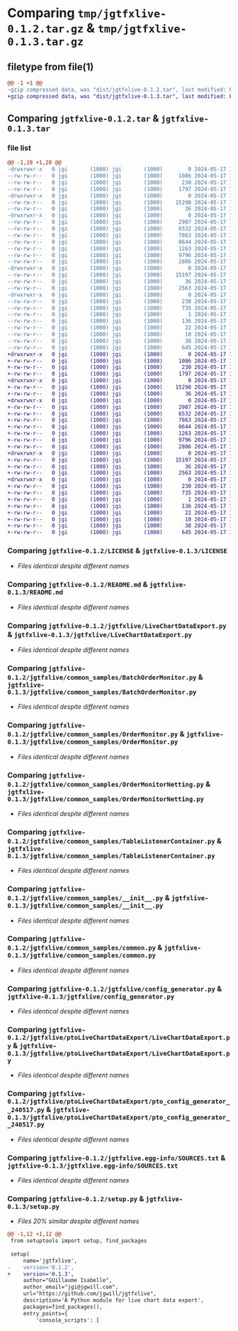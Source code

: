 # Comparing `tmp/jgtfxlive-0.1.2.tar.gz` & `tmp/jgtfxlive-0.1.3.tar.gz`

## filetype from file(1)

```diff
@@ -1 +1 @@
-gzip compressed data, was "dist/jgtfxlive-0.1.2.tar", last modified: Fri May 17 15:01:16 2024, max compression
+gzip compressed data, was "dist/jgtfxlive-0.1.3.tar", last modified: Fri May 17 15:02:25 2024, max compression
```

## Comparing `jgtfxlive-0.1.2.tar` & `jgtfxlive-0.1.3.tar`

### file list

```diff
@@ -1,28 +1,28 @@
-drwxrwxr-x   0 jgi       (1000) jgi       (1000)        0 2024-05-17 15:01:16.000000 jgtfxlive-0.1.2/
--rw-rw-r--   0 jgi       (1000) jgi       (1000)     1086 2024-05-17 13:33:11.000000 jgtfxlive-0.1.2/LICENSE
--rw-rw-r--   0 jgi       (1000) jgi       (1000)      230 2024-05-17 15:01:16.000000 jgtfxlive-0.1.2/PKG-INFO
--rw-rw-r--   0 jgi       (1000) jgi       (1000)     1797 2024-05-17 14:53:59.000000 jgtfxlive-0.1.2/README.md
-drwxrwxr-x   0 jgi       (1000) jgi       (1000)        0 2024-05-17 15:01:16.000000 jgtfxlive-0.1.2/jgtfxlive/
--rw-rw-r--   0 jgi       (1000) jgi       (1000)    15298 2024-05-17 14:21:24.000000 jgtfxlive-0.1.2/jgtfxlive/LiveChartDataExport.py
--rw-rw-r--   0 jgi       (1000) jgi       (1000)       36 2024-05-17 13:29:20.000000 jgtfxlive-0.1.2/jgtfxlive/__init__.py
-drwxrwxr-x   0 jgi       (1000) jgi       (1000)        0 2024-05-17 15:01:16.000000 jgtfxlive-0.1.2/jgtfxlive/common_samples/
--rw-rw-r--   0 jgi       (1000) jgi       (1000)     2987 2024-05-17 13:44:36.000000 jgtfxlive-0.1.2/jgtfxlive/common_samples/BatchOrderMonitor.py
--rw-rw-r--   0 jgi       (1000) jgi       (1000)     6532 2024-05-17 13:44:36.000000 jgtfxlive-0.1.2/jgtfxlive/common_samples/OrderMonitor.py
--rw-rw-r--   0 jgi       (1000) jgi       (1000)     7863 2024-05-17 13:44:36.000000 jgtfxlive-0.1.2/jgtfxlive/common_samples/OrderMonitorNetting.py
--rw-rw-r--   0 jgi       (1000) jgi       (1000)     8644 2024-05-17 13:44:36.000000 jgtfxlive-0.1.2/jgtfxlive/common_samples/TableListenerContainer.py
--rw-rw-r--   0 jgi       (1000) jgi       (1000)     1263 2024-05-17 13:44:36.000000 jgtfxlive-0.1.2/jgtfxlive/common_samples/__init__.py
--rw-rw-r--   0 jgi       (1000) jgi       (1000)     9796 2024-05-17 13:44:36.000000 jgtfxlive-0.1.2/jgtfxlive/common_samples/common.py
--rw-rw-r--   0 jgi       (1000) jgi       (1000)     2806 2024-05-17 13:38:32.000000 jgtfxlive-0.1.2/jgtfxlive/config_generator.py
-drwxrwxr-x   0 jgi       (1000) jgi       (1000)        0 2024-05-17 15:01:16.000000 jgtfxlive-0.1.2/jgtfxlive/ptoLiveChartDataExport/
--rw-rw-r--   0 jgi       (1000) jgi       (1000)    15197 2024-05-17 14:49:49.000000 jgtfxlive-0.1.2/jgtfxlive/ptoLiveChartDataExport/LiveChartDataExport.py
--rw-rw-r--   0 jgi       (1000) jgi       (1000)       36 2024-05-17 14:04:27.000000 jgtfxlive-0.1.2/jgtfxlive/ptoLiveChartDataExport/__init__.py
--rw-rw-r--   0 jgi       (1000) jgi       (1000)     2563 2024-05-17 12:32:37.000000 jgtfxlive-0.1.2/jgtfxlive/ptoLiveChartDataExport/pto_config_generator__240517.py
-drwxrwxr-x   0 jgi       (1000) jgi       (1000)        0 2024-05-17 15:01:16.000000 jgtfxlive-0.1.2/jgtfxlive.egg-info/
--rw-rw-r--   0 jgi       (1000) jgi       (1000)      230 2024-05-17 15:01:16.000000 jgtfxlive-0.1.2/jgtfxlive.egg-info/PKG-INFO
--rw-rw-r--   0 jgi       (1000) jgi       (1000)      735 2024-05-17 15:01:16.000000 jgtfxlive-0.1.2/jgtfxlive.egg-info/SOURCES.txt
--rw-rw-r--   0 jgi       (1000) jgi       (1000)        1 2024-05-17 15:01:16.000000 jgtfxlive-0.1.2/jgtfxlive.egg-info/dependency_links.txt
--rw-rw-r--   0 jgi       (1000) jgi       (1000)      136 2024-05-17 15:01:16.000000 jgtfxlive-0.1.2/jgtfxlive.egg-info/entry_points.txt
--rw-rw-r--   0 jgi       (1000) jgi       (1000)       22 2024-05-17 15:01:16.000000 jgtfxlive-0.1.2/jgtfxlive.egg-info/requires.txt
--rw-rw-r--   0 jgi       (1000) jgi       (1000)       10 2024-05-17 15:01:16.000000 jgtfxlive-0.1.2/jgtfxlive.egg-info/top_level.txt
--rw-rw-r--   0 jgi       (1000) jgi       (1000)       38 2024-05-17 15:01:16.000000 jgtfxlive-0.1.2/setup.cfg
--rw-rw-r--   0 jgi       (1000) jgi       (1000)      645 2024-05-17 15:00:17.000000 jgtfxlive-0.1.2/setup.py
+drwxrwxr-x   0 jgi       (1000) jgi       (1000)        0 2024-05-17 15:02:25.000000 jgtfxlive-0.1.3/
+-rw-rw-r--   0 jgi       (1000) jgi       (1000)     1086 2024-05-17 13:33:11.000000 jgtfxlive-0.1.3/LICENSE
+-rw-rw-r--   0 jgi       (1000) jgi       (1000)      230 2024-05-17 15:02:25.000000 jgtfxlive-0.1.3/PKG-INFO
+-rw-rw-r--   0 jgi       (1000) jgi       (1000)     1797 2024-05-17 14:53:59.000000 jgtfxlive-0.1.3/README.md
+drwxrwxr-x   0 jgi       (1000) jgi       (1000)        0 2024-05-17 15:02:25.000000 jgtfxlive-0.1.3/jgtfxlive/
+-rw-rw-r--   0 jgi       (1000) jgi       (1000)    15298 2024-05-17 14:21:24.000000 jgtfxlive-0.1.3/jgtfxlive/LiveChartDataExport.py
+-rw-rw-r--   0 jgi       (1000) jgi       (1000)       36 2024-05-17 13:29:20.000000 jgtfxlive-0.1.3/jgtfxlive/__init__.py
+drwxrwxr-x   0 jgi       (1000) jgi       (1000)        0 2024-05-17 15:02:25.000000 jgtfxlive-0.1.3/jgtfxlive/common_samples/
+-rw-rw-r--   0 jgi       (1000) jgi       (1000)     2987 2024-05-17 13:44:36.000000 jgtfxlive-0.1.3/jgtfxlive/common_samples/BatchOrderMonitor.py
+-rw-rw-r--   0 jgi       (1000) jgi       (1000)     6532 2024-05-17 13:44:36.000000 jgtfxlive-0.1.3/jgtfxlive/common_samples/OrderMonitor.py
+-rw-rw-r--   0 jgi       (1000) jgi       (1000)     7863 2024-05-17 13:44:36.000000 jgtfxlive-0.1.3/jgtfxlive/common_samples/OrderMonitorNetting.py
+-rw-rw-r--   0 jgi       (1000) jgi       (1000)     8644 2024-05-17 13:44:36.000000 jgtfxlive-0.1.3/jgtfxlive/common_samples/TableListenerContainer.py
+-rw-rw-r--   0 jgi       (1000) jgi       (1000)     1263 2024-05-17 13:44:36.000000 jgtfxlive-0.1.3/jgtfxlive/common_samples/__init__.py
+-rw-rw-r--   0 jgi       (1000) jgi       (1000)     9796 2024-05-17 13:44:36.000000 jgtfxlive-0.1.3/jgtfxlive/common_samples/common.py
+-rw-rw-r--   0 jgi       (1000) jgi       (1000)     2806 2024-05-17 13:38:32.000000 jgtfxlive-0.1.3/jgtfxlive/config_generator.py
+drwxrwxr-x   0 jgi       (1000) jgi       (1000)        0 2024-05-17 15:02:25.000000 jgtfxlive-0.1.3/jgtfxlive/ptoLiveChartDataExport/
+-rw-rw-r--   0 jgi       (1000) jgi       (1000)    15197 2024-05-17 14:49:49.000000 jgtfxlive-0.1.3/jgtfxlive/ptoLiveChartDataExport/LiveChartDataExport.py
+-rw-rw-r--   0 jgi       (1000) jgi       (1000)       36 2024-05-17 14:04:27.000000 jgtfxlive-0.1.3/jgtfxlive/ptoLiveChartDataExport/__init__.py
+-rw-rw-r--   0 jgi       (1000) jgi       (1000)     2563 2024-05-17 12:32:37.000000 jgtfxlive-0.1.3/jgtfxlive/ptoLiveChartDataExport/pto_config_generator__240517.py
+drwxrwxr-x   0 jgi       (1000) jgi       (1000)        0 2024-05-17 15:02:25.000000 jgtfxlive-0.1.3/jgtfxlive.egg-info/
+-rw-rw-r--   0 jgi       (1000) jgi       (1000)      230 2024-05-17 15:02:25.000000 jgtfxlive-0.1.3/jgtfxlive.egg-info/PKG-INFO
+-rw-rw-r--   0 jgi       (1000) jgi       (1000)      735 2024-05-17 15:02:25.000000 jgtfxlive-0.1.3/jgtfxlive.egg-info/SOURCES.txt
+-rw-rw-r--   0 jgi       (1000) jgi       (1000)        1 2024-05-17 15:02:25.000000 jgtfxlive-0.1.3/jgtfxlive.egg-info/dependency_links.txt
+-rw-rw-r--   0 jgi       (1000) jgi       (1000)      136 2024-05-17 15:02:25.000000 jgtfxlive-0.1.3/jgtfxlive.egg-info/entry_points.txt
+-rw-rw-r--   0 jgi       (1000) jgi       (1000)       22 2024-05-17 15:02:25.000000 jgtfxlive-0.1.3/jgtfxlive.egg-info/requires.txt
+-rw-rw-r--   0 jgi       (1000) jgi       (1000)       10 2024-05-17 15:02:25.000000 jgtfxlive-0.1.3/jgtfxlive.egg-info/top_level.txt
+-rw-rw-r--   0 jgi       (1000) jgi       (1000)       38 2024-05-17 15:02:25.000000 jgtfxlive-0.1.3/setup.cfg
+-rw-rw-r--   0 jgi       (1000) jgi       (1000)      645 2024-05-17 15:02:24.000000 jgtfxlive-0.1.3/setup.py
```

### Comparing `jgtfxlive-0.1.2/LICENSE` & `jgtfxlive-0.1.3/LICENSE`

 * *Files identical despite different names*

### Comparing `jgtfxlive-0.1.2/README.md` & `jgtfxlive-0.1.3/README.md`

 * *Files identical despite different names*

### Comparing `jgtfxlive-0.1.2/jgtfxlive/LiveChartDataExport.py` & `jgtfxlive-0.1.3/jgtfxlive/LiveChartDataExport.py`

 * *Files identical despite different names*

### Comparing `jgtfxlive-0.1.2/jgtfxlive/common_samples/BatchOrderMonitor.py` & `jgtfxlive-0.1.3/jgtfxlive/common_samples/BatchOrderMonitor.py`

 * *Files identical despite different names*

### Comparing `jgtfxlive-0.1.2/jgtfxlive/common_samples/OrderMonitor.py` & `jgtfxlive-0.1.3/jgtfxlive/common_samples/OrderMonitor.py`

 * *Files identical despite different names*

### Comparing `jgtfxlive-0.1.2/jgtfxlive/common_samples/OrderMonitorNetting.py` & `jgtfxlive-0.1.3/jgtfxlive/common_samples/OrderMonitorNetting.py`

 * *Files identical despite different names*

### Comparing `jgtfxlive-0.1.2/jgtfxlive/common_samples/TableListenerContainer.py` & `jgtfxlive-0.1.3/jgtfxlive/common_samples/TableListenerContainer.py`

 * *Files identical despite different names*

### Comparing `jgtfxlive-0.1.2/jgtfxlive/common_samples/__init__.py` & `jgtfxlive-0.1.3/jgtfxlive/common_samples/__init__.py`

 * *Files identical despite different names*

### Comparing `jgtfxlive-0.1.2/jgtfxlive/common_samples/common.py` & `jgtfxlive-0.1.3/jgtfxlive/common_samples/common.py`

 * *Files identical despite different names*

### Comparing `jgtfxlive-0.1.2/jgtfxlive/config_generator.py` & `jgtfxlive-0.1.3/jgtfxlive/config_generator.py`

 * *Files identical despite different names*

### Comparing `jgtfxlive-0.1.2/jgtfxlive/ptoLiveChartDataExport/LiveChartDataExport.py` & `jgtfxlive-0.1.3/jgtfxlive/ptoLiveChartDataExport/LiveChartDataExport.py`

 * *Files identical despite different names*

### Comparing `jgtfxlive-0.1.2/jgtfxlive/ptoLiveChartDataExport/pto_config_generator__240517.py` & `jgtfxlive-0.1.3/jgtfxlive/ptoLiveChartDataExport/pto_config_generator__240517.py`

 * *Files identical despite different names*

### Comparing `jgtfxlive-0.1.2/jgtfxlive.egg-info/SOURCES.txt` & `jgtfxlive-0.1.3/jgtfxlive.egg-info/SOURCES.txt`

 * *Files identical despite different names*

### Comparing `jgtfxlive-0.1.2/setup.py` & `jgtfxlive-0.1.3/setup.py`

 * *Files 20% similar despite different names*

```diff
@@ -1,12 +1,12 @@
 from setuptools import setup, find_packages
 
 setup(
     name='jgtfxlive',
-    version='0.1.2',
+    version='0.1.3',
     author="GUillaume Isabelle",
     author_email="jgi@jgwill.com",
     url="https://github.com/jgwill/jgtfxlive",
     description='A Python module for live chart data export',
     packages=find_packages(),
     entry_points={
         'console_scripts': [
```

